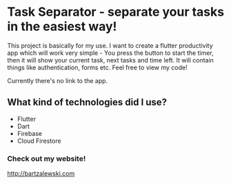 # Task Separator - separate your tasks in the easiest way!

This project is basically for my use. I want to create a flutter productivity app which will work very simple - You press the button to start the timer, then it will show your current task, next tasks and time left. It will contain things like authentication, forms etc. Feel free to view my code!

Currently there's no link to the app.

## What kind of technologies did I use?

- Flutter
- Dart
- Firebase
- Cloud Firestore

### Check out my website!

http://bartzalewski.com
